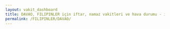 ```yaml
---
layout: vakit_dashboard
title: DAVAO, FILIPINLER için iftar, namaz vakitleri ve hava durumu - ilçe/eyalet seç
permalink: /FILIPINLER/DAVAO/
---
```


<script type="text/javascript">
  var GLOBAL_COUNTRY = 'FILIPINLER';
  var GLOBAL_CITY = 'DAVAO';
  var GLOBAL_STATE = '';
  var lat = 72;
  var lon = 21;
</script>
